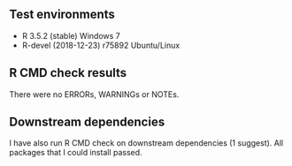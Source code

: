 ## Test environments
* R 3.5.2 (stable) Windows 7
* R-devel (2018-12-23) r75892 Ubuntu/Linux

## R CMD check results
There were no ERRORs, WARNINGs or NOTEs. 

## Downstream dependencies
I have also run R CMD check on downstream dependencies (1 suggest).
All packages that I could install passed.
